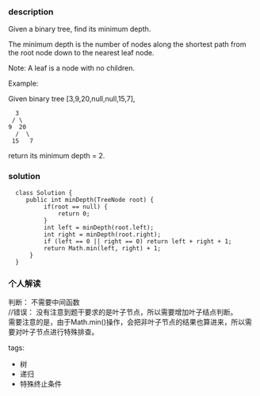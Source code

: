 ### description    
  Given a binary tree, find its minimum depth.  
    
  The minimum depth is the number of nodes along the shortest path from the root node down to the nearest leaf node.  
    
  Note: A leaf is a node with no children.  
    
  Example:  
    
  Given binary tree [3,9,20,null,null,15,7],  
    
      3  
     / \  
    9  20  
      /  \  
     15   7  
  return its minimum depth = 2.  
### solution    
```    
  class Solution {  
     public int minDepth(TreeNode root) {  
          if(root == null) {  
              return 0;  
          }  
          int left = minDepth(root.left);  
          int right = minDepth(root.right);  
          if (left == 0 || right == 0) return left + right + 1;  
          return Math.min(left, right) + 1;  
      }  
  }  
```    
    
### 个人解读    
  判断： 不需要中间函数   
  //错误： 没有注意到题干要求的是叶子节点，所以需要增加叶子结点判断。  
  需要注意的是，由于Math.min()操作，会把非叶子节点的结果也算进来，所以需要对叶子节点进行特殊排查。  
    
tags:    
  -  树  
  -  递归  
  -  特殊终止条件  
